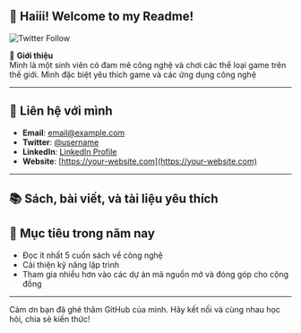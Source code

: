 ## 👋 Haiii! Welcome to my Readme!

![Twitter Follow](https://img.shields.io/twitter/follow/yoenyi746style=social)

🚀 **Giới thiệu**  
Mình là một sinh viên có đam mê công nghệ và chơi các thể loại game trên thế giới. Mình đặc biệt yêu thích game và các ứng dụng công nghệ 

---



## 💬 Liên hệ với mình

- **Email**: [email@example.com](mailto:email@example.com)
- **Twitter**: [@username](https://twitter.com/username)
- **LinkedIn**: [LinkedIn Profile](https://linkedin.com/in/username)
- **Website**: [https://your-website.com](https://your-website.com)

---

## 📚 Sách, bài viết, và tài liệu yêu thích



## 🎯 Mục tiêu trong năm nay

- Đọc ít nhất 5 cuốn sách về công nghệ
- Cải thiện kỹ năng lập trình 
- Tham gia nhiều hơn vào các dự án mã nguồn mở và đóng góp cho cộng đồng

---
Cảm ơn bạn đã ghé thăm GitHub của mình. Hãy kết nối và cùng nhau học hỏi, chia sẻ kiến thức!
